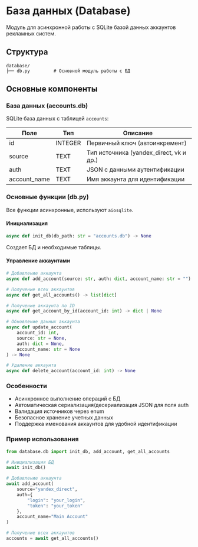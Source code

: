 # База данных (Database)

Модуль для асинхронной работы с SQLite базой данных аккаунтов рекламных систем.

## Структура

```
database/
├── db.py         # Основной модуль работы с БД
```

## Основные компоненты

### База данных (accounts.db)

SQLite база данных с таблицей `accounts`:

| Поле         | Тип      | Описание                               |
|--------------|----------|----------------------------------------|
| id           | INTEGER  | Первичный ключ (автоинкремент)         |
| source       | TEXT     | Тип источника (yandex_direct, vk и др.)|
| auth         | TEXT     | JSON с данными аутентификации          |
| account_name | TEXT     | Имя аккаунта для идентификации        |

### Основные функции (db.py)

Все функции асинхронные, используют `aiosqlite`.

#### Инициализация
```python
async def init_db(db_path: str = "accounts.db") -> None
```
Создает БД и необходимые таблицы.

#### Управление аккаунтами

```python
# Добавление аккаунта
async def add_account(source: str, auth: dict, account_name: str = "") -> None

# Получение всех аккаунтов
async def get_all_accounts() -> list[dict]

# Получение аккаунта по ID
async def get_account_by_id(account_id: int) -> dict | None

# Обновление данных аккаунта
async def update_account(
    account_id: int,
    source: str = None,
    auth: dict = None,
    account_name: str = None
) -> None

# Удаление аккаунта
async def delete_account(account_id: int) -> None
```

### Особенности
- Асинхронное выполнение операций с БД
- Автоматическая сериализация/десериализация JSON для поля auth
- Валидация источников через enum
- Безопасное хранение учетных данных
- Поддержка именования аккаунтов для удобной идентификации

### Пример использования

```python
from database.db import init_db, add_account, get_all_accounts

# Инициализация БД
await init_db()

# Добавление аккаунта
await add_account(
    source="yandex_direct",
    auth={
        "login": "your_login",
        "token": "your_token"
    },
    account_name="Main Account"
)

# Получение всех аккаунтов
accounts = await get_all_accounts()
``` 